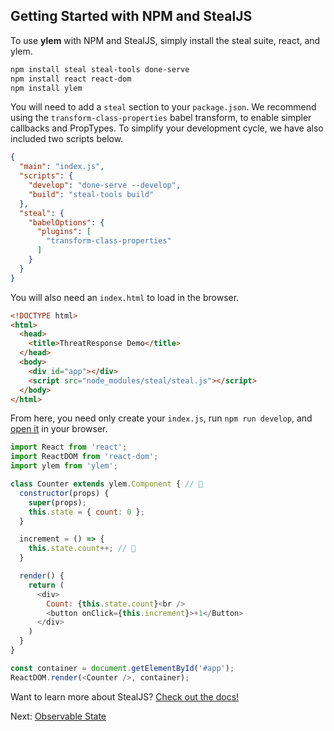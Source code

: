 ## Getting Started with NPM and StealJS

To use **ylem** with NPM and StealJS, simply install the steal suite, react, and ylem.

```sh
npm install steal steal-tools done-serve
npm install react react-dom
npm install ylem
```

You will need to add a `steal` section to your `package.json`. We recommend using the `transform-class-properties` babel transform, to enable simpler callbacks and PropTypes. To simplify your development cycle, we have also included two scripts below.

```json
{
  "main": "index.js",
  "scripts": {
    "develop": "done-serve --develop",
    "build": "steal-tools build"
  },
  "steal": {
    "babelOptions": {
      "plugins": [
        "transform-class-properties"
      ]
    }
  }
}
```

You will also need an `index.html` to load in the browser.

```html
<!DOCTYPE html>
<html>
  <head>
    <title>ThreatResponse Demo</title>
  </head>
  <body>
    <div id="app"></div>
    <script src="node_modules/steal/steal.js"></script>
  </body>
</html>
```

From here, you need only create your `index.js`, run `npm run develop`, and <a href="http://localhost:8080">open it</a> in your browser.

```js
import React from 'react';
import ReactDOM from 'react-dom';
import ylem from 'ylem';

class Counter extends ylem.Component { // 👀
  constructor(props) {
    super(props);
    this.state = { count: 0 };
  }

  increment = () => {
    this.state.count++; // 👀
  }

  render() {
    return (
      <div>
        Count: {this.state.count}<br />
        <button onClick={this.increment}>+1</Button>
      </div>
    )
  }
}

const container = document.getElementById('#app');
ReactDOM.render(<Counter />, container);
```

Want to learn more about StealJS? [Check out the docs!](https://stealjs.com/docs/)

Next: [Observable State](./use-observable-state.md)
